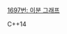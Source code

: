 
[1697번: 이분 그래프](https://www.acmicpc.net/problem/1697)

C++14
```c++

```


<!--stackedit_data:
eyJoaXN0b3J5IjpbLTMxMTM0NDIzMl19
-->